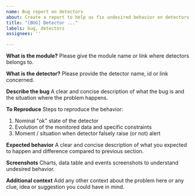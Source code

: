 ```yaml
---
name: Bug report on detectors
about: Create a report to help us fix undesired behavior on detectors
title: "[BUG] Detector ..."
labels: bug, detectors
assignees: ''

---
```


**What is the module?**
Please give the module name or link where detectors belongs to.

**What is the detector?**
Please provide the detector name, id or link concerned.

**Describe the bug**
A clear and concise description of what the bug is and the situation where the problem happens.

**To Reproduce**
Steps to reproduce the behavior:
1. Nominal "ok" state of the detector
2. Evolution of the monitored data and specific constraints
3. Moment / situation when detector falsely raise (or not) alert

**Expected behavior**
A clear and concise description of what you expected to happen and difference compared to previous section.

**Screenshots**
Charts, data table and events screenshots to understand undesired behavior.

**Additional context**
Add any other context about the problem here or any clue, idea or suggestion you could have in mind.

<!-- START doctoc generated TOC please keep comment here to allow auto update -->
<!-- DON'T EDIT THIS SECTION, INSTEAD RE-RUN doctoc TO UPDATE -->



<!-- END doctoc generated TOC please keep comment here to allow auto update -->

